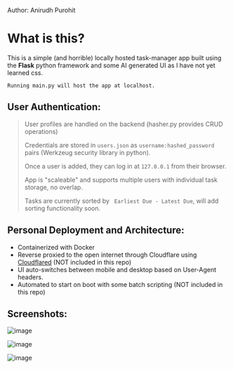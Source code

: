 Author: Anirudh Purohit

# What is this? 
This is a simple (and horrible) locally hosted task-manager app built using the **Flask** python framework and some AI generated UI as I have not yet learned css.

` Running main.py will host the app at localhost. `

## User Authentication: 
> User profiles are handled on the backend (hasher.py provides CRUD operations)
> 
> Credentials are stored in ``` users.json ``` as ```username:hashed_password``` pairs (Werkzeug security library in python).
> 
> Once a user is added, they can log in at ``` 127.0.0.1 ``` from their browser.
> 
> App is "scaleable" and supports multiple users with individual task storage, no overlap.
> 
> Tasks are currently sorted by ``` Earliest Due - Latest Due```, will add sorting functionality soon.


## Personal Deployment and Architecture:

- Containerized with Docker
- Reverse proxied to the open internet through Cloudflare using [Cloudflared](https://developers.cloudflare.com/cloudflare-one/connections/connect-networks/) (NOT         included in this repo)
- UI auto-switches between mobile and desktop based on User-Agent headers.
- Automated to start on boot with some batch scripting (NOT included in this repo)

## Screenshots:
![image](https://github.com/user-attachments/assets/2e90706c-0b1d-4adc-93f3-25b578a86598)

![image](https://github.com/user-attachments/assets/4fb92ee7-39b6-47af-83cd-d63723697f12)

![image](https://github.com/user-attachments/assets/aaad88f1-df40-4412-867e-e8a33d8c9dc3)


